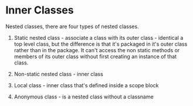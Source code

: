 # Inner Classes

Nested classes, there are four types of nested classes.
1. Static nested class - associate a class with its outer class - identical
   a top level class, but the difference is that it's packaged in it's outer
   class rather than in the package. It can't access the non static methods 
   or members of its outer class without first creating an instance of that 
   class.
   
2. Non-static nested class - inner class
3. Local class - inner class that's defined inside a scope block
4. Anonymous class - is a nested class without a classname


